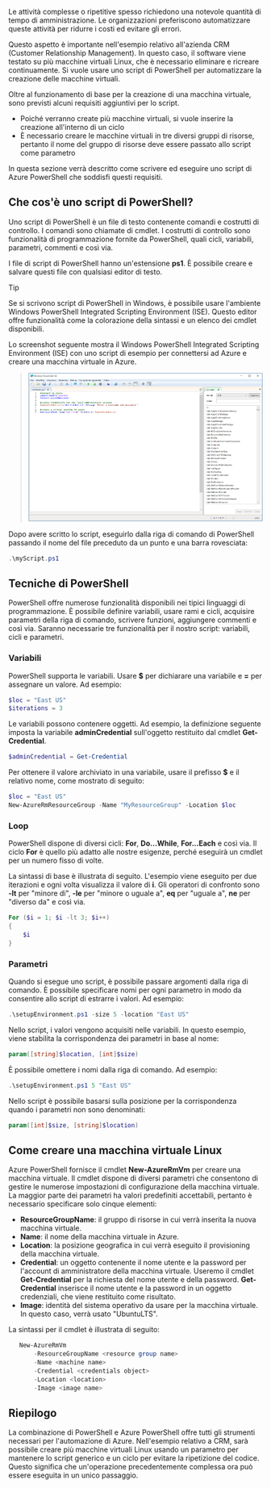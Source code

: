 Le attività complesse o ripetitive spesso richiedono una notevole quantità di tempo di amministrazione. Le organizzazioni preferiscono automatizzare queste attività per ridurre i costi ed evitare gli errori.

Questo aspetto è importante nell'esempio relativo all'azienda CRM (Customer Relationship Management). In questo caso, il software viene testato su più macchine virtuali Linux, che è necessario eliminare e ricreare continuamente. Si vuole usare uno script di PowerShell per automatizzare la creazione delle macchine virtuali.

Oltre al funzionamento di base per la creazione di una macchina virtuale, sono previsti alcuni requisiti aggiuntivi per lo script. 
- Poiché verranno create più macchine virtuali, si vuole inserire la creazione all'interno di un ciclo
- È necessario creare le macchine virtuali in tre diversi gruppi di risorse, pertanto il nome del gruppo di risorse deve essere passato allo script come parametro

In questa sezione verrà descritto come scrivere ed eseguire uno script di Azure PowerShell che soddisfi questi requisiti.

## <a name="what-is-a-powershell-script"></a>Che cos'è uno script di PowerShell?
Uno script di PowerShell è un file di testo contenente comandi e costrutti di controllo. I comandi sono chiamate di cmdlet. I costrutti di controllo sono funzionalità di programmazione fornite da PowerShell, quali cicli, variabili, parametri, commenti e così via.

I file di script di PowerShell hanno un'estensione **ps1**. È possibile creare e salvare questi file con qualsiasi editor di testo. 

> [!TIP]
> Se si scrivono script di PowerShell in Windows, è possibile usare l'ambiente Windows PowerShell Integrated Scripting Environment (ISE). Questo editor offre funzionalità come la colorazione della sintassi e un elenco dei cmdlet disponibili.
>
Lo screenshot seguente mostra il Windows PowerShell Integrated Scripting Environment (ISE) con uno script di esempio per connettersi ad Azure e creare una macchina virtuale in Azure.

>![Screenshot di Windows PowerShell ISE con uno script per creare una macchina virtuale aperto nella finestra di modifica.](../media/7-windows-powershell-ise-screenshot.png)

Dopo avere scritto lo script, eseguirlo dalla riga di comando di PowerShell passando il nome del file preceduto da un punto e una barra rovesciata:

```powershell
.\myScript.ps1
```

## <a name="powershell-techniques"></a>Tecniche di PowerShell
PowerShell offre numerose funzionalità disponibili nei tipici linguaggi di programmazione. È possibile definire variabili, usare rami e cicli, acquisire parametri della riga di comando, scrivere funzioni, aggiungere commenti e così via. Saranno necessarie tre funzionalità per il nostro script: variabili, cicli e parametri.

### <a name="variables"></a>Variabili
PowerShell supporta le variabili. Usare **$** per dichiarare una variabile e **=** per assegnare un valore. Ad esempio:

```powershell
$loc = "East US"
$iterations = 3
```

Le variabili possono contenere oggetti. Ad esempio, la definizione seguente imposta la variabile **adminCredential** sull'oggetto restituito dal cmdlet **Get-Credential**.

```powershell
$adminCredential = Get-Credential
```

Per ottenere il valore archiviato in una variabile, usare il prefisso **$** e il relativo nome, come mostrato di seguito: 

```powershell
$loc = "East US"
New-AzureRmResourceGroup -Name "MyResourceGroup" -Location $loc
```

### <a name="loops"></a>Loop
PowerShell dispone di diversi cicli: **For**, **Do...While**, **For...Each** e così via. Il ciclo **For** è quello più adatto alle nostre esigenze, perché eseguirà un cmdlet per un numero fisso di volte.

La sintassi di base è illustrata di seguito. L'esempio viene eseguito per due iterazioni e ogni volta visualizza il valore di **i**. Gli operatori di confronto sono **-lt** per "minore di", **-le** per "minore o uguale a", **eq** per "uguale a", **ne** per "diverso da" e così via.

```powershell
For ($i = 1; $i -lt 3; $i++)
{
    $i
}
```

### <a name="parameters"></a>Parametri
Quando si esegue uno script, è possibile passare argomenti dalla riga di comando. È possibile specificare nomi per ogni parametro in modo da consentire allo script di estrarre i valori. Ad esempio:

```powershell
.\setupEnvironment.ps1 -size 5 -location "East US"
```

Nello script, i valori vengono acquisiti nelle variabili. In questo esempio, viene stabilita la corrispondenza dei parametri in base al nome:

```powershell
param([string]$location, [int]$size)
```

È possibile omettere i nomi dalla riga di comando. Ad esempio:

```powershell
.\setupEnvironment.ps1 5 "East US"
```

Nello script è possibile basarsi sulla posizione per la corrispondenza quando i parametri non sono denominati:

```powershell
param([int]$size, [string]$location)
```

## <a name="how-to-create-a-linux-virtual-machine"></a>Come creare una macchina virtuale Linux
Azure PowerShell fornisce il cmdlet **New-AzureRmVm** per creare una macchina virtuale. Il cmdlet dispone di diversi parametri che consentono di gestire le numerose impostazioni di configurazione della macchina virtuale. La maggior parte dei parametri ha valori predefiniti accettabili, pertanto è necessario specificare solo cinque elementi:

- **ResourceGroupName**: il gruppo di risorse in cui verrà inserita la nuova macchina virtuale.
- **Name**: il nome della macchina virtuale in Azure.
- **Location**: la posizione geografica in cui verrà eseguito il provisioning della macchina virtuale.
- **Credential**: un oggetto contenente il nome utente e la password per l'account di amministratore della macchina virtuale. Useremo il cmdlet **Get-Credential** per la richiesta del nome utente e della password. **Get-Credential** inserisce il nome utente e la password in un oggetto credenziali, che viene restituito come risultato.
- **Image**: identità del sistema operativo da usare per la macchina virtuale. In questo caso, verrà usato "UbuntuLTS".

La sintassi per il cmdlet è illustrata di seguito:

```powershell
   New-AzureRmVm 
       -ResourceGroupName <resource group name> 
       -Name <machine name> 
       -Credential <credentials object> 
       -Location <location> 
       -Image <image name>
```

## <a name="summary"></a>Riepilogo
La combinazione di PowerShell e Azure PowerShell offre tutti gli strumenti necessari per l'automazione di Azure. Nell'esempio relativo a CRM, sarà possibile creare più macchine virtuali Linux usando un parametro per mantenere lo script generico e un ciclo per evitare la ripetizione del codice. Questo significa che un'operazione precedentemente complessa ora può essere eseguita in un unico passaggio.